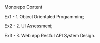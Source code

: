 Monorepo Content

Ex1 - 1. Object Orientated Programming;

Ex2 - 2. UI Assessment;

Ex3 - 3. Web App Restful API System Design.
